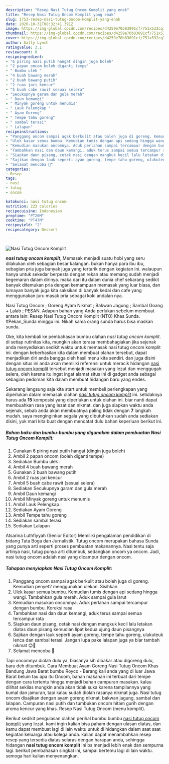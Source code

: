 ```yaml
---
description: "Resep Nasi Tutug Oncom Komplit yang enak"
title: "Resep Nasi Tutug Oncom Komplit yang enak"
slug: 1753-resep-nasi-tutug-oncom-komplit-yang-enak
date: 2020-10-31T08:32:41.391Z
image: https://img-global.cpcdn.com/recipes/d4259e70b83891cf/751x532cq70/nasi-tutug-oncom-komplit-foto-resep-utama.jpg
thumbnail: https://img-global.cpcdn.com/recipes/d4259e70b83891cf/751x532cq70/nasi-tutug-oncom-komplit-foto-resep-utama.jpg
cover: https://img-global.cpcdn.com/recipes/d4259e70b83891cf/751x532cq70/nasi-tutug-oncom-komplit-foto-resep-utama.jpg
author: Sally Lynch
ratingvalue: 3.1
reviewcount: 8
recipeingredient:
- "6 piring nasi putih hangat dingin juga boleh"
- "2 papan oncom boleh diganti tempe"
- " Bumbu ulek "
- "4 buah bawang merah"
- "2 buah bawang putih"
- "2 ruas jari kencur"
- "5 buah cabe rawit sesuai selera"
- "Secukupnya garam dan gula merah"
- " Daun kemangi"
- " Minyak goreng untuk menumis"
- " Lauk Pelengkap "
- " Ayam Goreng"
- " Tempe tahu goreng"
- " sambal terasi"
- " Lalapan"
recipeinstructions:
- "Panggang oncom sampai agak berkulit atau boleh juga di goreng. Kemudian penyet2 menggunakan ulekan. Sisihkan"
- "Ulek kasar semua bumbu. Kemudian tumis dengan api sedang hingga wangi. Tambahkan gula merah. Aduk sampai gula larut"
- "Kemudian masukan oncomnya. Aduk perlahan sampai tercampur dengan bumbu. Koreksi rasa"
- "Tambahkan nasi dan daun kemangi, aduk terus sampai semua tercampur rata"
- "Siapkan daun pisang, cetak nasi dengan mangkuk kecil lalu letakan diatas daun pisang kemudian lipat kedua ujung daun pisangnya"
- "Sajikan dengan lauk seperti ayam goreng, tempe tahu goreng, ulukuteuk lenca dan sambal terasi. Jangan lupa pake lalapan juga ya biar tambah nikmat 😍🤤"
- "Selamat mencoba 🤗"
categories:
- Resep
tags:
- nasi
- tutug
- oncom

katakunci: nasi tutug oncom 
nutrition: 223 calories
recipecuisine: Indonesian
preptime: "PT20M"
cooktime: "PT47M"
recipeyield: "2"
recipecategory: Dessert

---
```



![Nasi Tutug Oncom Komplit](https://img-global.cpcdn.com/recipes/d4259e70b83891cf/751x532cq70/nasi-tutug-oncom-komplit-foto-resep-utama.jpg)

<b><i>nasi tutug oncom komplit</i></b>, Memasak menjadi suatu hobi yang seru dilakukan oleh sebagian besar kalangan. bukan hanya para ibu ibu, sebagian pria juga banyak juga yang tertarik dengan kegiatan ini. walaupun hanya untuk sekedar berpesta dengan rekan atau memang sudah menjadi kegemaran dalam dirinya. maka dari itu dalam dunia chef sekarang sedikit banyak ditemukan pria dengan kemampuan memasak yang luar biasa, dan lumayan banyak juga kita saksikan di banyak kedai dan cafe yang menggunakan juru masak pria sebagai koki andalan nya.

Nasi Tutug Oncom ; Goreng Ayam Nikmat ; Bakwan Jagung ; Sambal Goang + Lalab ; PESAN. Adapun bahan yang Anda perlukan sebelum membuat antara lain: Resep Nasi Tutug Oncom Komplit (NTO) Khas Sunda. #Pekan_Sunda minggu ini. Nikah sama orang sunda harus bisa maskan sunda.

Oke, kita kembali ke pembahasan bumbu olahan <i>nasi tutug oncom komplit</i>. di setiap rutinitas kita, mungkin akan terasa membahagiakan jika sejenak anda menyediakan sedikit waktu untuk memasak nasi tutug oncom komplit ini. dengan keberhasilan kita dalam membuat olahan tersebut, dapat menjadikan diri anda bangga oleh hasil menu kita sendiri. dan juga disini dengan situs ini anda akan memiliki referensi untuk meracik hidangan <u>nasi tutug oncom komplit</u> tersebut menjadi masakan yang lezat dan menggugah selera, oleh karena itu ingat ingat alamat situs ini di gadget anda sebagai sebagian pedoman kita dalam membuat hidangan baru yang endes.


Sekarang langsung saja kita start untuk membeli perlengkapan yang diperlukan dalam memasak olahan <u><i>nasi tutug oncom komplit</i></u> ini. setidaknya harus ada <b>15</b> komposisi yang diperlukan untuk olahan ini. biar nanti dapat membuahkan rasa yang lezat dan nikmat. dan juga siapkan waktu anda sejenak, sebab anda akan membuatnya paling tidak dengan <b>7</b> langkah mudah. saya menginginkan segala yang dibutuhkan sudah anda sediakan disini, yuk mari kita buat dengan mencatat dulu bahan keperluan berikut ini.

<!--inarticleads1-->

##### Bahan baku dan bumbu-bumbu yang digunakan dalam pembuatan Nasi Tutug Oncom Komplit:

1. Gunakan 6 piring nasi putih hangat (dingin juga boleh)
1. Ambil 2 papan oncom (boleh diganti tempe)
1. Sediakan  Bumbu ulek :
1. Ambil 4 buah bawang merah
1. Gunakan 2 buah bawang putih
1. Ambil 2 ruas jari kencur
1. Ambil 5 buah cabe rawit (sesuai selera)
1. Sediakan Secukupnya garam dan gula merah
1. Ambil  Daun kemangi
1. Ambil  Minyak goreng untuk menumis
1. Ambil  Lauk Pelengkap :
1. Sediakan  Ayam Goreng
1. Ambil  Tempe tahu goreng
1. Sediakan  sambal terasi
1. Sediakan  Lalapan


Atsarina Luthfiyyah (Senior Editor) Memiliki pengalaman pendidikan di bidang Tata Boga dan Jurnalistik. Tutug oncom merupakan bahasa Sunda yang punya arti seperti proses pembuatan makanannya. Nasi tentu saja artinya nasi, tutug punya arti ditumbuk, sedangkan oncom ya oncom. Jadi, nasi tutug oncom adalah nasi yang dicampur dengan oncom. 

<!--inarticleads2-->

##### Tahapan menyiapkan Nasi Tutug Oncom Komplit:

1. Panggang oncom sampai agak berkulit atau boleh juga di goreng. Kemudian penyet2 menggunakan ulekan. Sisihkan
1. Ulek kasar semua bumbu. Kemudian tumis dengan api sedang hingga wangi. Tambahkan gula merah. Aduk sampai gula larut
1. Kemudian masukan oncomnya. Aduk perlahan sampai tercampur dengan bumbu. Koreksi rasa
1. Tambahkan nasi dan daun kemangi, aduk terus sampai semua tercampur rata
1. Siapkan daun pisang, cetak nasi dengan mangkuk kecil lalu letakan diatas daun pisang kemudian lipat kedua ujung daun pisangnya
1. Sajikan dengan lauk seperti ayam goreng, tempe tahu goreng, ulukuteuk lenca dan sambal terasi. Jangan lupa pake lalapan juga ya biar tambah nikmat 😍🤤
1. Selamat mencoba 🤗


Tapi oncomnya diolah dulu ya, biasanya sih dibakar atau digoreng dulu, baru deh ditumbuk. Cara Membuat Ayam Goreng Nasi Tutug Oncom Khas Bandung Jawa Barat bumbu Royco - Barang kali anda yang di luar Jawa Barat belum tau apa itu Oncom, bahan makanan ini terbuat dari tempe dengan cara tertentu hingga menjadi bahan campuran masakan. kalau dilihat sekilas mungkin anda akan tidak suka karena tampilannya yang kumal dan jamuran, tapi kalau sudah diolah rasanya nikmat juga. Nasi tutug oncom disajikan dengan ayam goreng nikmat, bakwan jagung, sambal dan lalapan. Campuran nasi putih dan tumbukan oncom hitam gurih dengan aroma kencur yang khas. Resep Nasi Tutug Oncom (menu komplit). 

Berikut sedikit pengulasan olahan perihal bumbu bumbu <u>nasi tutug oncom komplit</u> yang lezat. kami ingin kalian bisa paham dengan ulasan diatas, dan kamu dapat membuat lagi di lain waktu untuk di hidangkan dalam saat saat kegiatan keluarga atau kolega anda. kalian dapat menambahkan resep resep yang tersedia diatas selaras dengan harapan anda, sehingga hidangan <b>nasi tutug oncom komplit</b> ini bs menjadi lebih enak dan sempurna lagi. berikut pembahasan singkat ini, sampai bertemu lagi di lain waktu. semoga hari kalian menyenangkan.
